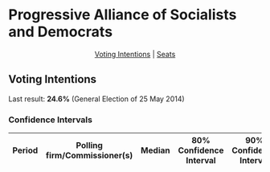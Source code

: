 # Progressive Alliance of Socialists and Democrats

<p align="center"><a href="#voting-intentions">Voting Intentions</a> | <a href="#seats">Seats</a></p>

## Voting Intentions

Last result: **24.6%** (General Election of 25 May 2014)

### Confidence Intervals

| Period     | Polling firm/Commissioner(s) | Median | 80% Confidence Interval | 90% Confidence Interval | 95% Confidence Interval | 99% Confidence Interval |
|:----------:|:----------------:|:-----------:|:-----------------------:|:-----------------------:|:-----------------------:|:-----------------------:|

